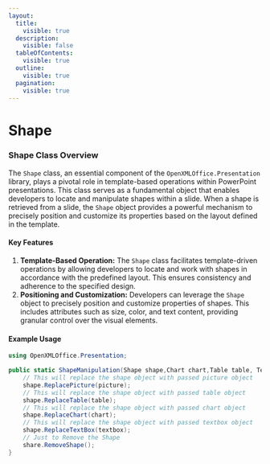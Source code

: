```yaml
---
layout:
  title:
    visible: true
  description:
    visible: false
  tableOfContents:
    visible: true
  outline:
    visible: true
  pagination:
    visible: true
---
```


# Shape

### Shape Class Overview

The `Shape` class, an essential component of the `OpenXMLOffice.Presentation` library, plays a pivotal role in template-based operations within PowerPoint presentations. This class serves as a fundamental object that enables developers to locate and manipulate shapes within a slide. When a shape is retrieved from a slide, the `Shape` object provides a powerful mechanism to precisely position and customize its properties based on the layout defined in the template.

#### Key Features

1. **Template-Based Operation:** The `Shape` class facilitates template-driven operations by allowing developers to locate and work with shapes in accordance with the predefined layout. This ensures consistency and adherence to the specified design.
2. **Positioning and Customization:** Developers can leverage the `Shape` object to precisely position and customize properties of shapes. This includes attributes such as size, color, and text content, providing granular control over the visual elements.

#### Example Usage

```csharp
using OpenXMLOffice.Presentation;

public static ShapeManipulation(Shape shape,Chart chart,Table table, TextBox textbox,Picture picture){
    // This will replace the shape object with passed picture object
    shape.ReplacePicture(picture);
    // This will replace the shape object with passed table object
    shape.ReplaceTable(table);
    // This will replace the shape object with passed chart object
    shape.ReplaceChart(chart);
    // This will replace the shape object with passed textbox object
    shape.ReplaceTextBox(textbox);
    // Just to Remove the Shape
    share.RemoveShape();
}
```
